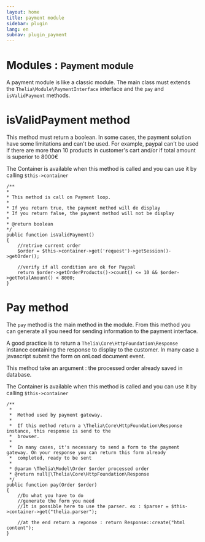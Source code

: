 ```yaml
---
layout: home
title: payment module
sidebar: plugin
lang: en
subnav: plugin_payment
---
```


<div class="page-header">
    <h1>Modules : <small>Payment module</small></h1>
</div>

A payment module is like a classic module. The main class must extends the ```Thelia\Module\PaymentInterface``` interface and the ```pay``` and ```isValidPayment``` methods.

# isValidPayment method

This method must return a boolean. In some cases, the payment solution have some limitations and can't be used. For example, paypal can't be used if there are more than 10 products in customer's cart
and/or if total amount is superior to 8000€

The Container is available when this method is called and you can use it by calling ```$this->container```

```
/**
*
* This method is call on Payment loop.
*
* If you return true, the payment method will de display
* If you return false, the payment method will not be display
*
* @return boolean
*/
public function isValidPayment()
{
    //retrive current order
    $order = $this->container->get('request')->getSession()->getOrder();

    //verify if all condition are ok for Paypal
    return $order->getOrderProducts()->count() <= 10 && $order->getTotalAmount() < 8000;
}
```

# Pay method

The ```pay``` method is the main method in the module. From this method you can generate all you need for sending information to the payment interface.

A good practice is to return a ```Thelia\Core\HttpFoundation\Response``` instance containing the response to display to the customer. In many case a javascript submit the form
on onLoad document event.

This method take an argument : the processed order already saved in database.

The Container is available when this method is called and you can use it by calling ```$this->container```

```
/**
 *
 *  Method used by payment gateway.
 *
 *  If this method return a \Thelia\Core\HttpFoundation\Response instance, this response is send to the
 *  browser.
 *
 *  In many cases, it's necessary to send a form to the payment gateway. On your response you can return this form already
 *  completed, ready to be sent
 *
 * @param \Thelia\Model\Order $order processed order
 * @return null|\Thelia\Core\HttpFoundation\Response
 */
public function pay(Order $order)
{
    //Do what you have to do
    //generate the form you need
    //It is possible here to use the parser. ex : $parser = $this->container->get("thelia.parser");

    //at the end return a reponse : return Response::create("html content");
}
```